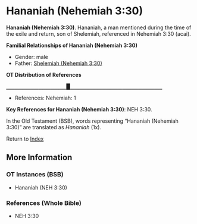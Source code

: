 # Hananiah (Nehemiah 3:30)
**Hananiah (Nehemiah 3:30)**. 
Hananiah, a man mentioned during the time of the exile and return, son of Shelemiah, referenced in Nehemiah 3:30 (acai). 




**Familial Relationships of Hananiah (Nehemiah 3:30)**


* Gender: male
* Father: [Shelemiah (Nehemiah 3:30)](Shelemiah.4.md)


**OT Distribution of References**

▁▁▁▁▁▁▁▁▁▁▁▁▁▁▁█▁▁▁▁▁▁▁▁▁▁▁▁▁▁▁▁▁▁▁▁▁▁▁
* References: Nehemiah: 1



**Key References for Hananiah (Nehemiah 3:30)**: 
NEH 3:30. 


In the Old Testament (BSB), words representing “Hananiah (Nehemiah 3:30)” are translated as 
*Hananiah* (1x). 




Return to [Index](00-Index.md)

## More Information

### OT Instances (BSB)

* Hananiah (NEH 3:30)



### References (Whole Bible)

* NEH 3:30



